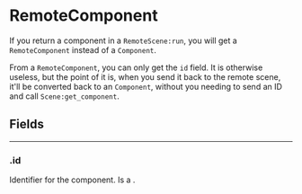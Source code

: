 # RemoteComponent

If you return a component in a `RemoteScene:run`, you will get a `RemoteComponent` instead of a `Component`.

From a `RemoteComponent`, you can only get the `id` field. It is otherwise useless, but the point of it is, when you send it back to the remote scene, it'll be converted back to an `Component`, without you needing to send an ID and call `Scene:get_component`.

## Fields

---

### .id

Identifier for the component. Is a <Type name="number" />.

